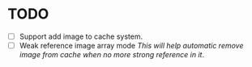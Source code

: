 # TODO

- [ ] Support add image to cache system.
- [ ] Weak reference image array mode  *This will help automatic remove image from cache when no more strong reference in it*.